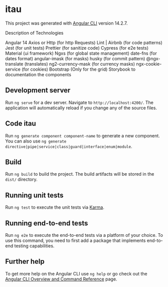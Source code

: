# itau

This project was generated with [Angular CLI](https://github.com/angular/angular-cli) version 14.2.7.

Description of Technologies

Angular 14
Axios or Http (for http Requests)
Lint | Airbnb (for code patterns)
Jest (for unit tests)
Prettier (for sanitize code)
Cypress (for e2e tests)
Material (ui framework)
Ngxs (for global state management)
date-fns (for dates format)
angular-imask (for masks)
husky (for commit pattern)
@ngx-translate (translates)
ng2-currency-mask (for currency masks)
ngx-cookie-service (for cookies)
Bootstrap (Only for the grid)
Storybook to documentation the components

## Development server

Run `ng serve` for a dev server. Navigate to `http://localhost:4200/`. The application will automatically reload if you change any of the source files.

## Code itau

Run `ng generate component component-name` to generate a new component. You can also use `ng generate directive|pipe|service|class|guard|interface|enum|module`.

## Build

Run `ng build` to build the project. The build artifacts will be stored in the `dist/` directory.

## Running unit tests

Run `ng test` to execute the unit tests via [Karma](https://karma-runner.github.io).

## Running end-to-end tests

Run `ng e2e` to execute the end-to-end tests via a platform of your choice. To use this command, you need to first add a package that implements end-to-end testing capabilities.

## Further help

To get more help on the Angular CLI use `ng help` or go check out the [Angular CLI Overview and Command Reference](https://angular.io/cli) page.
